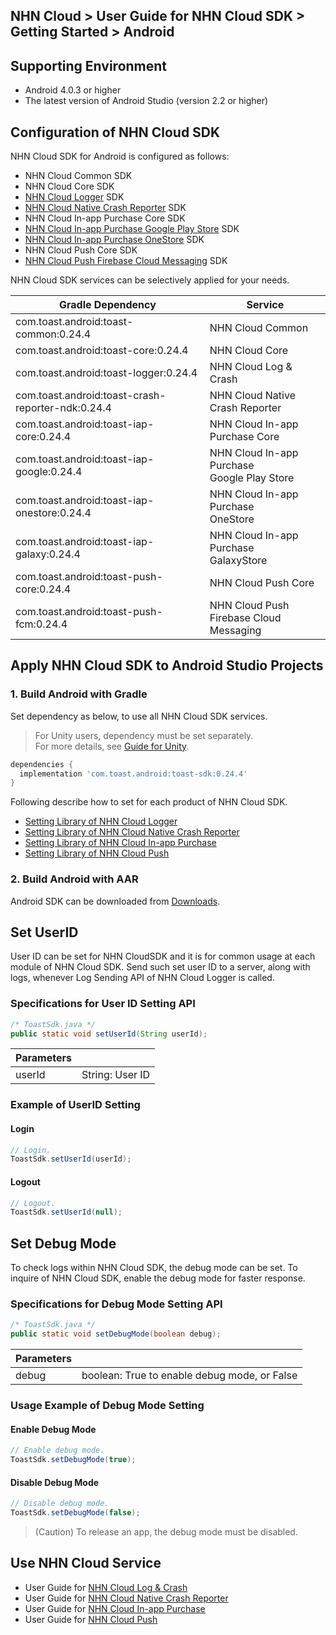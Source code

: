 ## NHN Cloud > User Guide for NHN Cloud SDK > Getting Started > Android

## Supporting Environment

* Android 4.0.3 or higher
* The latest version of Android Studio (version 2.2 or higher)

## Configuration of NHN Cloud SDK

NHN Cloud SDK for Android is configured as follows:  

* NHN Cloud Common SDK
* NHN Cloud Core SDK
* [NHN Cloud Logger](./log-collector-android) SDK
* [NHN Cloud Native Crash Reporter](./log-collector-ndk) SDK
* NHN Cloud In-app Purchase Core SDK
* [NHN Cloud In-app Purchase Google Play Store](./iap-android) SDK
* [NHN Cloud In-app Purchase OneStore](./iap-android) SDK
* NHN Cloud Push Core SDK
* [NHN Cloud Push Firebase Cloud Messaging](./push-android) SDK

NHN Cloud SDK services can be selectively applied for your needs.

| Gradle Dependency | Service |
| --- | --- |
| com.toast.android:toast-common:0.24.4       | NHN Cloud Common      |
| com.toast.android:toast-core:0.24.4         | NHN Cloud Core        |
| com.toast.android:toast-logger:0.24.4       | NHN Cloud Log & Crash |
| com.toast.android:toast-crash-reporter-ndk:0.24.4       | NHN Cloud Native Crash Reporter |
| com.toast.android:toast-iap-core:0.24.4     | NHN Cloud In-app Purchase Core |
| com.toast.android:toast-iap-google:0.24.4   | NHN Cloud In-app Purchase <br>Google Play Store |
| com.toast.android:toast-iap-onestore:0.24.4 | NHN Cloud In-app Purchase <br>OneStore |
| com.toast.android:toast-iap-galaxy:0.24.4 | NHN Cloud In-app Purchase <br>GalaxyStore |
| com.toast.android:toast-push-core:0.24.4    | NHN Cloud Push Core   |
| com.toast.android:toast-push-fcm:0.24.4    | NHN Cloud Push <br>Firebase Cloud Messaging |

## Apply NHN Cloud SDK to Android Studio Projects

### 1. Build Android with Gradle

Set dependency as below, to use all NHN Cloud SDK services.  

> For Unity users, dependency must be set separately.  
> For more details, see [Guide for Unity](./getting-started-unity/#android).

```groovy
dependencies {
  implementation 'com.toast.android:toast-sdk:0.24.4'
}
```

Following describe how to set for each product of NHN Cloud SDK.

- [Setting Library of NHN Cloud Logger](./log-collector-android/#_1)
- [Setting Library of NHN Cloud Native Crash Reporter](./log-collector-ndk/#_1)
- [Setting Library of NHN Cloud In-app Purchase](./iap-android/#_2)
- [Setting Library of NHN Cloud Push](./push-android/#_2)

### 2. Build Android with AAR  

Android SDK can be downloaded from [Downloads](../../../Download/#toast-sdk).


## Set UserID

User ID can be set for NHN CloudSDK and it is for common usage at each module of NHN Cloud SDK.
Send such set user ID to a server, along with logs, whenever Log Sending API of NHN Cloud Logger is called.

### Specifications for User ID Setting API

```java
/* ToastSdk.java */
public static void setUserId(String userId);
```

| Parameters | |
| -- | -- |
| userId | String: User ID |

### Example of UserID Setting

#### Login

```java
// Login.
ToastSdk.setUserId(userId);
```

#### Logout

```java
// Logout.
ToastSdk.setUserId(null);
```

## Set Debug Mode

To check logs within NHN Cloud SDK, the debug mode can be set.
To inquire of NHN Cloud SDK, enable the debug mode for faster response.  

### Specifications for Debug Mode Setting API

```java
/* ToastSdk.java */
public static void setDebugMode(boolean debug);
```

| Parameters | |
| -- | -- |
| debug | boolean: True to enable debug mode, or False |

### Usage Example of Debug Mode Setting

#### Enable Debug Mode

```java
// Enable debug mode.
ToastSdk.setDebugMode(true);
```

#### Disable Debug Mode

```java
// Disable debug mode.
ToastSdk.setDebugMode(false);
```

> (Caution) To release an app, the debug mode must be disabled.

## Use NHN Cloud Service

* User Guide for [NHN Cloud Log & Crash](./log-collector-android)
* User Guide for [NHN Cloud Native Crash Reporter](./log-collector-ndk)
* User Guide for [NHN Cloud In-app Purchase](./iap-android)
* User Guide for [NHN Cloud Push](./push-android)
